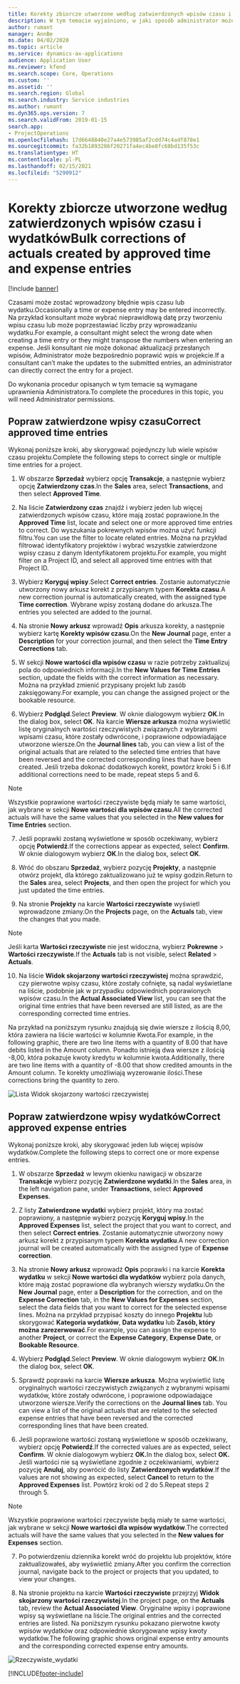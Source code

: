 ```yaml
---
title: Korekty zbiorcze utworzone według zatwierdzonych wpisów czasu i wydatków
description: W tym temacie wyjaśniono, w jaki sposób administrator może wprowadzać pojedyncze lub zbiorcze korekty wcześniej zatwierdzonych wpisów czasu lub wydatków, jeśli rozliczenie nie jest zakończone.
author: rumant
manager: AnnBe
ms.date: 04/02/2020
ms.topic: article
ms.service: dynamics-ax-applications
audience: Application User
ms.reviewer: kfend
ms.search.scope: Core, Operations
ms.custom: ''
ms.assetid: ''
ms.search.region: Global
ms.search.industry: Service industries
ms.author: rumant
ms.dyn365.ops.version: 7
ms.search.validFrom: 2019-01-15
search.app:
- ProjectOperations
ms.openlocfilehash: 17d6648840e27a4e573985af2cdd74c4adf878e1
ms.sourcegitcommit: fa32b1893286f20271fa4ec4be8fc68bd135f53c
ms.translationtype: HT
ms.contentlocale: pl-PL
ms.lasthandoff: 02/15/2021
ms.locfileid: "5290912"
---
```

# <a name="bulk-corrections-of-actuals-created-by-approved-time-and-expense-entries"></a><span data-ttu-id="bf38b-103">Korekty zbiorcze utworzone według zatwierdzonych wpisów czasu i wydatków</span><span class="sxs-lookup"><span data-stu-id="bf38b-103">Bulk corrections of actuals created by approved time and expense entries</span></span>

[!include [banner](../includes/psa-now-project-operations.md)]

<span data-ttu-id="bf38b-104">Czasami może zostać wprowadzony błędnie wpis czasu lub wydatku.</span><span class="sxs-lookup"><span data-stu-id="bf38b-104">Occasionally a time or expense entry may be entered incorrectly.</span></span> <span data-ttu-id="bf38b-105">Na przykład konsultant może wybrać nieprawidłową datę przy tworzeniu wpisu czasu lub może poprzestawiać liczby przy wprowadzaniu wydatku.</span><span class="sxs-lookup"><span data-stu-id="bf38b-105">For example, a consultant might select the wrong date when creating a time entry or they might transpose the numbers when entering an expense.</span></span> <span data-ttu-id="bf38b-106">Jeśli konsultant nie może dokonać aktualizacji przesłanych wpisów, Administrator może bezpośrednio poprawić wpis w projekcie.</span><span class="sxs-lookup"><span data-stu-id="bf38b-106">If a consultant can’t make the updates to the submitted entries, an administrator can directly correct the entry for a project.</span></span>

<span data-ttu-id="bf38b-107">Do wykonania procedur opisanych w tym temacie są wymagane uprawnienia Administratora.</span><span class="sxs-lookup"><span data-stu-id="bf38b-107">To complete the procedures in this topic, you will need Administrator permissions.</span></span>

## <a name="correct-approved-time-entries"></a><span data-ttu-id="bf38b-108">Popraw zatwierdzone wpisy czasu</span><span class="sxs-lookup"><span data-stu-id="bf38b-108">Correct approved time entries</span></span>     

<span data-ttu-id="bf38b-109">Wykonaj poniższe kroki, aby skorygować pojedynczy lub wiele wpisów czasu projektu.</span><span class="sxs-lookup"><span data-stu-id="bf38b-109">Complete the following steps to correct single or multiple time entries for a project.</span></span>

1. <span data-ttu-id="bf38b-110">W obszarze **Sprzedaż** wybierz opcję **Transakcje**, a następnie wybierz opcję **Zatwierdzony czas**.</span><span class="sxs-lookup"><span data-stu-id="bf38b-110">In the **Sales** area, select **Transactions**, and then select **Approved Time**.</span></span> 

2. <span data-ttu-id="bf38b-111">Na liście **Zatwierdzony czas** znajdź i wybierz jeden lub więcej zatwierdzonych wpisów czasu, które mają zostać poprawione.</span><span class="sxs-lookup"><span data-stu-id="bf38b-111">In the **Approved Time** list, locate and select one or more approved time entries to correct.</span></span> <span data-ttu-id="bf38b-112">Do wyszukania pokrewnych wpisów można użyć funkcji filtru.</span><span class="sxs-lookup"><span data-stu-id="bf38b-112">You can use the filter to locate related entries.</span></span> <span data-ttu-id="bf38b-113">Można na przykład filtrować identyfikatory projektów i wybrać wszystkie zatwierdzone wpisy czasu z danym Identyfikatorem projektu.</span><span class="sxs-lookup"><span data-stu-id="bf38b-113">For example, you might filter on a Project ID, and select all approved time entries with that Project ID.</span></span>

3. <span data-ttu-id="bf38b-114">Wybierz **Koryguj wpisy**.</span><span class="sxs-lookup"><span data-stu-id="bf38b-114">Select **Correct entries**.</span></span> <span data-ttu-id="bf38b-115">Zostanie automatycznie utworzony nowy arkusz korekt z przypisanym typem **Korekta czasu**.</span><span class="sxs-lookup"><span data-stu-id="bf38b-115">A new correction journal is automatically created, with the assigned type **Time correction**.</span></span> <span data-ttu-id="bf38b-116">Wybrane wpisy zostaną dodane do arkusza.</span><span class="sxs-lookup"><span data-stu-id="bf38b-116">The entries you selected are added to the journal.</span></span> 

4. <span data-ttu-id="bf38b-117">Na stronie **Nowy arkusz** wprowadź **Opis** arkusza korekty, a następnie wybierz kartę **Korekty wpisów czasu**.</span><span class="sxs-lookup"><span data-stu-id="bf38b-117">On the **New Journal** page, enter a **Description** for your correction journal, and then select the **Time Entry Corrections** tab.</span></span>  
5. <span data-ttu-id="bf38b-118">W sekcji **Nowe wartości dla wpisów czasu** w razie potrzeby zaktualizuj pola do odpowiednich informacji.</span><span class="sxs-lookup"><span data-stu-id="bf38b-118">In the **New Values for Time Entries** section, update the fields with the correct information as necessary.</span></span> <span data-ttu-id="bf38b-119">Można na przykład zmienić przypisany projekt lub zasób zaksięgowany.</span><span class="sxs-lookup"><span data-stu-id="bf38b-119">For example, you can change the assigned project or the bookable resource.</span></span>

6. <span data-ttu-id="bf38b-120">Wybierz **Podgląd**.</span><span class="sxs-lookup"><span data-stu-id="bf38b-120">Select **Preview**.</span></span> <span data-ttu-id="bf38b-121">W oknie dialogowym wybierz **OK**.</span><span class="sxs-lookup"><span data-stu-id="bf38b-121">In the dialog box, select **OK**.</span></span> <span data-ttu-id="bf38b-122">Na karcie **Wiersze arkusza** można wyświetlić listę oryginalnych wartości rzeczywistych związanych z wybranymi wpisami czasu, które zostały odwrócone, i poprawione odpowiadające utworzone wiersze.</span><span class="sxs-lookup"><span data-stu-id="bf38b-122">On the **Journal lines** tab, you can view a list of the original actuals that are related to the selected time entries that have been reversed and the corrected corresponding lines that have been created.</span></span> <span data-ttu-id="bf38b-123">Jeśli trzeba dokonać dodatkowych korekt, powtórz kroki 5 i 6.</span><span class="sxs-lookup"><span data-stu-id="bf38b-123">If additional corrections need to be made, repeat steps 5 and 6.</span></span> 

> [!NOTE]
> <span data-ttu-id="bf38b-124">Wszystkie poprawione wartości rzeczywiste będą miały te same wartości, jak wybrane w sekcji **Nowe wartości dla wpisów czasu**.</span><span class="sxs-lookup"><span data-stu-id="bf38b-124">All the corrected actuals will have the same values that you selected in the **New values for Time Entries** section.</span></span>

7. <span data-ttu-id="bf38b-125">Jeśli poprawki zostaną wyświetlone w sposób oczekiwany, wybierz opcję **Potwierdź**.</span><span class="sxs-lookup"><span data-stu-id="bf38b-125">If the corrections appear as expected, select **Confirm**.</span></span> <span data-ttu-id="bf38b-126">W oknie dialogowym wybierz **OK**.</span><span class="sxs-lookup"><span data-stu-id="bf38b-126">In the dialog box, select **OK**.</span></span>

8. <span data-ttu-id="bf38b-127">Wróć do obszaru **Sprzedaż**, wybierz pozycję **Projekty**, a następnie otwórz projekt, dla którego zaktualizowano już te wpisy godzin.</span><span class="sxs-lookup"><span data-stu-id="bf38b-127">Return to the **Sales** area, select **Projects**, and then open the project for which you just updated the time entries.</span></span> 

9. <span data-ttu-id="bf38b-128">Na stronie **Projekty** na karcie **Wartości rzeczywiste** wyświetl wprowadzone zmiany.</span><span class="sxs-lookup"><span data-stu-id="bf38b-128">On the **Projects** page, on the **Actuals** tab, view the changes that you made.</span></span> 

> [!NOTE]
> <span data-ttu-id="bf38b-129">Jeśli karta **Wartości rzeczywiste** nie jest widoczna, wybierz **Pokrewne** > **Wartości rzeczywiste**.</span><span class="sxs-lookup"><span data-stu-id="bf38b-129">If the **Actuals** tab is not visible, select **Related** > **Actuals**.</span></span>  

10. <span data-ttu-id="bf38b-130">Na liście **Widok skojarzony wartości rzeczywistej** można sprawdzić, czy pierwotne wpisy czasu, które zostały cofnięte, są nadal wyświetlane na liście, podobnie jak w przypadku odpowiednich poprawionych wpisów czasu.</span><span class="sxs-lookup"><span data-stu-id="bf38b-130">In the **Actual Associated View** list, you can see that the original time entries that have been reversed are still listed, as are the corresponding corrected time entries.</span></span> 

<span data-ttu-id="bf38b-131">Na przykład na poniższym rysunku znajdują się dwie wiersze z ilością 8,00, która zawiera na liście wartości w kolumnie Kwota.</span><span class="sxs-lookup"><span data-stu-id="bf38b-131">For example, in the following graphic, there are two line items with a quantity of 8.00 that have debits listed in the Amount column.</span></span> <span data-ttu-id="bf38b-132">Ponadto istnieją dwa wiersze z ilością -8,00, która pokazuje kwoty kredytu w kolumnie kwota.</span><span class="sxs-lookup"><span data-stu-id="bf38b-132">Additionally, there are two line items with a quantity of -8.00 that show credited amounts in the Amount column.</span></span> <span data-ttu-id="bf38b-133">Te korekty umożliwiają wyzerowanie ilości.</span><span class="sxs-lookup"><span data-stu-id="bf38b-133">These corrections bring the quantity to zero.</span></span>

![Lista Widok skojarzony wartości rzeczywistej](https://github.com/MicrosoftDocs/dynamics-365-customer-engagement-pr/blob/bulk-corrections-actuals-created-by-approved-time-expense-entries.md/time-actuals.png)
 
## <a name="correct-approved-expense-entries"></a><span data-ttu-id="bf38b-135">Popraw zatwierdzone wpisy wydatków</span><span class="sxs-lookup"><span data-stu-id="bf38b-135">Correct approved expense entries</span></span>

<span data-ttu-id="bf38b-136">Wykonaj poniższe kroki, aby skorygować jeden lub więcej wpisów wydatków.</span><span class="sxs-lookup"><span data-stu-id="bf38b-136">Complete the following steps to correct one or more expense entries.</span></span> 

1. <span data-ttu-id="bf38b-137">W obszarze **Sprzedaż** w lewym okienku nawigacji w obszarze **Transakcje** wybierz pozycję **Zatwierdzone wydatki**.</span><span class="sxs-lookup"><span data-stu-id="bf38b-137">In the **Sales** area, in the left navigation pane, under **Transactions**, select **Approved Expenses**.</span></span>

2. <span data-ttu-id="bf38b-138">Z listy **Zatwierdzone wydatki** wybierz projekt, który ma zostać poprawiony, a następnie wybierz pozycję **Koryguj wpisy**.</span><span class="sxs-lookup"><span data-stu-id="bf38b-138">In the **Approved Expenses** list, select the project that you want to correct, and then select **Correct entries**.</span></span> <span data-ttu-id="bf38b-139">Zostanie automatycznie utworzony nowy arkusz korekt z przypisanym typem **Korekta wydatku**.</span><span class="sxs-lookup"><span data-stu-id="bf38b-139">A new correction journal will be created automatically with the assigned type of **Expense correction**.</span></span> 

3. <span data-ttu-id="bf38b-140">Na stronie **Nowy arkusz** wprowadź **Opis** poprawki i na karcie **Korekta wydatku** w sekcji **Nowe wartości dla wydatków** wybierz pola danych, które mają zostać poprawione dla wybranych wierszy wydatku.</span><span class="sxs-lookup"><span data-stu-id="bf38b-140">On the **New Journal** page, enter a **Description** for the correction, and on the **Expense Correction** tab, in the **New Values for Expenses** section, select the data fields that you want to correct for the selected expense lines.</span></span> <span data-ttu-id="bf38b-141">Można na przykład przypisać koszty do innego **Projektu** lub skorygować **Kategoria wydatków**, **Data wydatku** lub **Zasób, który można zarezerwować**.</span><span class="sxs-lookup"><span data-stu-id="bf38b-141">For example, you can assign the expense to another **Project**, or correct the **Expense Category**, **Expense Date**, or **Bookable Resource**.</span></span>

4. <span data-ttu-id="bf38b-142">Wybierz **Podgląd**.</span><span class="sxs-lookup"><span data-stu-id="bf38b-142">Select **Preview**.</span></span> <span data-ttu-id="bf38b-143">W oknie dialogowym wybierz **OK**.</span><span class="sxs-lookup"><span data-stu-id="bf38b-143">In the dialog box, select **OK**.</span></span> 

5. <span data-ttu-id="bf38b-144">Sprawdź poprawki na karcie **Wiersze arkusza**. Można wyświetlić listę oryginalnych wartości rzeczywistych związanych z wybranymi wpisami wydatków, które zostały odwrócone, i poprawione odpowiadające utworzone wiersze.</span><span class="sxs-lookup"><span data-stu-id="bf38b-144">Verify the corrections on the **Journal lines** tab. You can view a list of the original actuals that are related to the selected expense entries that have been reversed and the corrected corresponding lines that have been created.</span></span>

6. <span data-ttu-id="bf38b-145">Jeśli poprawione wartości zostaną wyświetlone w sposób oczekiwany, wybierz opcję **Potwierdź**.</span><span class="sxs-lookup"><span data-stu-id="bf38b-145">If the corrected values are as expected, select **Confirm**.</span></span> <span data-ttu-id="bf38b-146">W oknie dialogowym wybierz **OK.**</span><span class="sxs-lookup"><span data-stu-id="bf38b-146">In the dialog box, select **OK.**</span></span> <span data-ttu-id="bf38b-147">Jeśli wartości nie są wyświetlane zgodnie z oczekiwaniami, wybierz pozycję **Anuluj**, aby powrócić do listy **Zatwierdzonych wydatków**.</span><span class="sxs-lookup"><span data-stu-id="bf38b-147">If the values are not showing as expected, select **Cancel** to return to the **Approved Expenses** list.</span></span> <span data-ttu-id="bf38b-148">Powtórz kroki od 2 do 5.</span><span class="sxs-lookup"><span data-stu-id="bf38b-148">Repeat steps 2 through 5.</span></span> 

> [!NOTE]
> <span data-ttu-id="bf38b-149">Wszystkie poprawione wartości rzeczywiste będą miały te same wartości, jak wybrane w sekcji **Nowe wartości dla wpisów wydatków**.</span><span class="sxs-lookup"><span data-stu-id="bf38b-149">The corrected actuals will have the same values that you selected in the **New values for Expenses** section.</span></span>

7. <span data-ttu-id="bf38b-150">Po potwierdzeniu dziennika korekt wróć do projektu lub projektów, które zaktualizowałeś, aby wyświetlić zmiany.</span><span class="sxs-lookup"><span data-stu-id="bf38b-150">After you confirm the correction journal, navigate back to the project or projects that you updated, to view your changes.</span></span>  

8. <span data-ttu-id="bf38b-151">Na stronie projektu na karcie **Wartości rzeczywiste** przejrzyj **Widok skojarzony wartości rzeczywistej**.</span><span class="sxs-lookup"><span data-stu-id="bf38b-151">In the project page, on the **Actuals** tab, review the **Actual Associated View**.</span></span> <span data-ttu-id="bf38b-152">Oryginalne wpisy i poprawione wpisy są wyświetlane na liście.</span><span class="sxs-lookup"><span data-stu-id="bf38b-152">The original entries and the corrected entries are listed.</span></span> <span data-ttu-id="bf38b-153">Na poniższym rysunku pokazano pierwotne kwoty wpisów wydatków oraz odpowiednie skorygowane wpisy kwoty wydatków.</span><span class="sxs-lookup"><span data-stu-id="bf38b-153">The following graphic shows original expense entry amounts and the corresponding corrected expense entry amounts.</span></span> 

![Rzeczywiste_wydatki](https://user-images.githubusercontent.com/60806505/77122219-4cd52900-69fa-11ea-8349-ccd2ffebf640.png)


[!INCLUDE[footer-include](../includes/footer-banner.md)]
